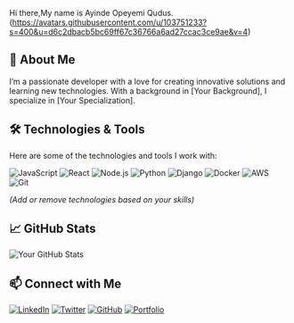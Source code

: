Hi there,My name is Ayinde Opeyemi Qudus.
(https://avatars.githubusercontent.com/u/103751233?s=400&u=d6c2dbacb5bc69ff67c36766a6ad27ccac3ce9ae&v=4)

## 🚀 About Me

I’m a passionate developer with a love for creating innovative solutions and learning new technologies. With a background in [Your Background], I specialize in [Your Specialization].

## 🛠️ Technologies & Tools

Here are some of the technologies and tools I work with:

![JavaScript](https://img.shields.io/badge/-JavaScript-333333?style=flat&logo=javascript)
![React](https://img.shields.io/badge/-React-333333?style=flat&logo=react)
![Node.js](https://img.shields.io/badge/-Node.js-333333?style=flat&logo=node.js)
![Python](https://img.shields.io/badge/-Python-333333?style=flat&logo=python)
![Django](https://img.shields.io/badge/-Django-333333?style=flat&logo=django)
![Docker](https://img.shields.io/badge/-Docker-333333?style=flat&logo=docker)
![AWS](https://img.shields.io/badge/-AWS-333333?style=flat&logo=amazon-aws)
![Git](https://img.shields.io/badge/-Git-333333?style=flat&logo=git)

*(Add or remove technologies based on your skills)*

## 📈 GitHub Stats

![Your GitHub Stats](https://github-readme-stats.vercel.app/api?username=anteqs&show_icons=true&theme=radical)


## 📫 Connect with Me

[![LinkedIn](https://img.shields.io/badge/-LinkedIn-0077B5?style=flat&logo=linkedin)](https://www.linkedin.com/in/yourprofile/)
[![Twitter](https://img.shields.io/badge/-Twitter-1DA1F2?style=flat&logo=twitter&logoColor=white)](https://twitter.com/yourprofile)
[![GitHub](https://img.shields.io/badge/-GitHub-333333?style=flat&logo=github)](https://github.com/your-github-username)
[![Portfolio](https://img.shields.io/badge/-Portfolio-000000?style=flat&logo=vercel)](https://your-portfolio.com)
